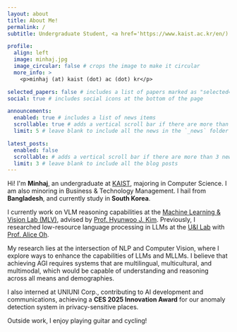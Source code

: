 ```yaml
---
layout: about
title: About Me!
permalink: /
subtitle: Undergraduate Student, <a href='https://www.kaist.ac.kr/en/)'>KAIST</a>, Daejeon, Republic of Korea

profile:
  align: left
  image: minhaj.jpg
  image_circular: false # crops the image to make it circular
  more_info: >
    <p>minhaj (at) kaist (dot) ac (dot) kr</p>

selected_papers: false # includes a list of papers marked as "selected={true}"
social: true # includes social icons at the bottom of the page

announcements:
  enabled: true # includes a list of news items
  scrollable: true # adds a vertical scroll bar if there are more than 3 news items
  limit: 5 # leave blank to include all the news in the `_news` folder

latest_posts:
  enabled: false
  scrollable: # adds a vertical scroll bar if there are more than 3 new posts items
  limit: 3 # leave blank to include all the blog posts
---
```

Hi! I'm **Minhaj**, an undergraduate at [KAIST](https://www.kaist.ac.kr/en/), majoring in Computer Science. I am also minoring in Business & Technology Management. I hail from **Bangladesh**, and currently study in **South Korea**.

I currently work on VLM reasoning capabilities at the [Machine Learning & Vision Lab (MLV)](http://mlv.kaist.ac.kr), advised by [Prof. Hyunwoo J. Kim](https://www.hyunwoojkim.com/people). Previously, I researched low-resource language processing in LLMs at the [U&I Lab](https://uilab.kr) with [Prof. Alice Oh](https://aliceoh9.github.io).

My research lies at the intersection of NLP and Computer Vision, where I explore ways to enhance the capabilities of LLMs and MLLMs. I believe that achieving AGI requires systems that are multilingual, multicultural, and multimodal, which would be capable of understanding and reasoning across all means and demographies.


I also interned at UNIUNI Corp., contributing to AI development and communications, achieving a **CES 2025 Innovation Award** for our anomaly detection system in privacy-sensitive places.

Outside work, I enjoy playing guitar and cycling!



<!-- Write your biography here. Tell the world about yourself. Link to your favorite [subreddit](http://reddit.com). You can put a picture in, too. The code is already in, just name your picture `prof_pic.jpg` and put it in the `img/` folder.

Put your address / P.O. box / other info right below your picture. You can also disable any of these elements by editing `profile` property of the YAML header of your `_pages/about.md`. Edit `_bibliography/papers.bib` and Jekyll will render your [publications page](/al-folio/publications/) automatically.

Link to your social media connections, too. This theme is set up to use [Font Awesome icons](https://fontawesome.com/) and [Academicons](https://jpswalsh.github.io/academicons/), like the ones below. Add your Facebook, Twitter, LinkedIn, Google Scholar, or just disable all of them. -->
